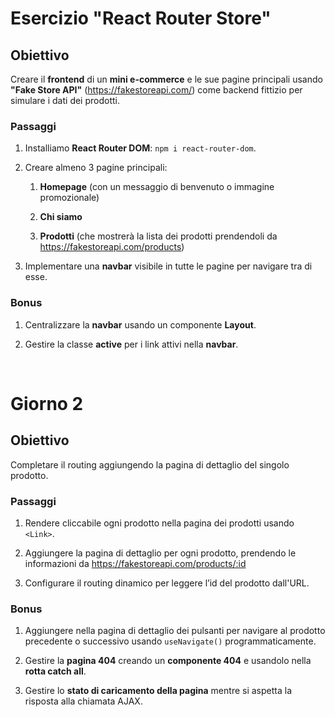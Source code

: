 # Esercizio "React Router Store"

## Obiettivo

Creare il **frontend** di un **mini e-commerce** e le sue pagine principali usando **"Fake Store API"** (https://fakestoreapi.com/) come backend fittizio per simulare i dati dei prodotti.

### Passaggi

1. Installiamo **React Router DOM**: `npm i react-router-dom`.

2. Creare almeno 3 pagine principali:

    1. **Homepage** (con un messaggio di benvenuto o immagine promozionale)

    2. **Chi siamo**

    3. **Prodotti** (che mostrerà la lista dei prodotti prendendoli da https://fakestoreapi.com/products)

3. Implementare una **navbar** visibile in tutte le pagine per navigare tra di esse.

### Bonus

1. Centralizzare la **navbar** usando un componente **Layout**.

2. Gestire la classe **active** per i link attivi nella **navbar**.



<br />



# Giorno 2

## Obiettivo

Completare il routing aggiungendo la pagina di dettaglio del singolo prodotto.

### Passaggi

1. Rendere cliccabile ogni prodotto nella pagina dei prodotti usando `<Link>`.

2. Aggiungere la pagina di dettaglio per ogni prodotto, prendendo le informazioni da https://fakestoreapi.com/products/:id

3. Configurare il routing dinamico per leggere l’id del prodotto dall'URL.

### Bonus

1. Aggiungere nella pagina di dettaglio dei pulsanti per navigare al prodotto precedente o successivo usando `useNavigate()` programmaticamente.

2. Gestire la **pagina 404** creando un **componente 404** e usandolo nella **rotta catch all**.

3. Gestire lo **stato di caricamento della pagina** mentre si aspetta la risposta alla chiamata AJAX.